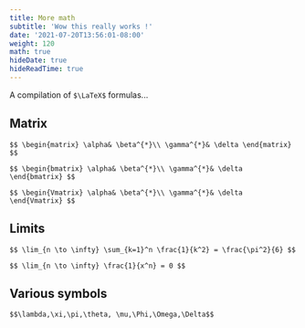 ```yaml
---
title: More math
subtitle: 'Wow this really works !'
date: '2021-07-20T13:56:01-08:00'
weight: 120
math: true
hideDate: true
hideReadTime: true
---
```


A compilation of `$\LaTeX$` formulas...
<!--more-->

## Matrix

`$$
\begin{matrix}
\alpha& \beta^{*}\\
\gamma^{*}& \delta
\end{matrix}
$$`


`
$$
\begin{bmatrix}
\alpha& \beta^{*}\\
\gamma^{*}& \delta
\end{bmatrix}
$$
`



`
$$
\begin{Vmatrix}
\alpha& \beta^{*}\\
\gamma^{*}& \delta
\end{Vmatrix}
$$
`

## Limits

`$$
\lim_{n \to \infty}
    \sum_{k=1}^n \frac{1}{k^2}
    = \frac{\pi^2}{6}
$$`


`$$
\lim_{n \to \infty}
     \frac{1}{x^n}
    = 0
$$`

## Various symbols

`$$\lambda,\xi,\pi,\theta,
\mu,\Phi,\Omega,\Delta$$`
